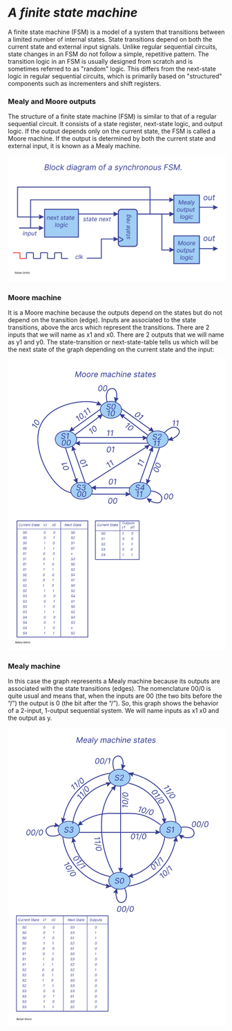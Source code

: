 # *A finite state machine*

A finite state machine (FSM) is a model of a system that transitions between a limited number of internal states. 
State transitions depend on both the current state and external input signals. Unlike regular sequential circuits, 
state changes in an FSM do not follow a simple, repetitive pattern. The transition logic in an FSM is usually designed 
from scratch and is sometimes referred to as "random" logic. This differs from the next-state logic in regular sequential circuits, 
which is primarily based on "structured" components such as incrementers and shift registers.

### Mealy and Moore outputs

The structure of a finite state machine (FSM) is similar to that of a regular sequential circuit. It consists of a state register, 
next-state logic, and output logic.
If the output depends only on the current state, the FSM is called a Moore machine. If the output is determined by both 
the current state and external input, it is known as a Mealy machine.

![Block diagram of FSM](FSM.jpg)

### Moore machine

It is a Moore machine because the outputs depend on the states but do not
depend on the transition (edge).
Inputs are associated to the state transitions, above the arcs which represent the transitions.
There are 2 inputs that we will name as x1 and x0.
There are 2 outputs that we will name as y1 and y0.
The state-transition or next-state-table tells us which will be the next state of the graph depending 
on the current state and the input:

![Moore machine](Moore_FSM.jpg)

### Mealy machine

In this case the graph represents a Mealy machine because its outputs are associated with the state transitions (edges). 
The nomenclature 00/0 is quite usual and means that, when the inputs are 00 (the two bits before the “/”) the output is 0 (the bit after the “/”).
So, this graph shows the behavior of a 2-input, 1-output sequential system. We will name inputs as x1 x0 and the output as y.

![Mealy machine](Mealy_FSM.jpg)

